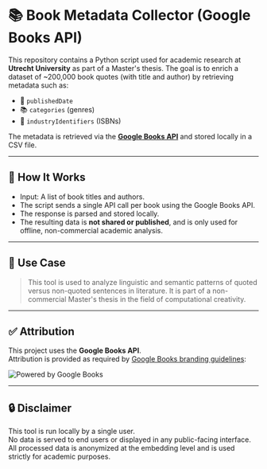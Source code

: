 # 📚 Book Metadata Collector (Google Books API)

This repository contains a Python script used for academic research at **Utrecht University** as part of a Master's thesis. The goal is to enrich a dataset of ~200,000 book quotes (with title and author) by retrieving metadata such as:

- 📅 `publishedDate`
- 📚 `categories` (genres)
- 🔢 `industryIdentifiers` (ISBNs)

The metadata is retrieved via the **[Google Books API](https://developers.google.com/books)** and stored locally in a CSV file.

---

## 🔧 How It Works

- Input: A list of book titles and authors.
- The script sends a single API call per book using the Google Books API.
- The response is parsed and stored locally.
- The resulting data is **not shared or published**, and is only used for offline, non-commercial academic analysis.

---

## 🧠 Use Case

> This tool is used to analyze linguistic and semantic patterns of quoted versus non-quoted sentences in literature. It is part of a non-commercial Master's thesis in the field of computational creativity.

---

## ✅ Attribution

This project uses the **Google Books API**.  
Attribution is provided as required by [Google Books branding guidelines](https://developers.google.com/books/branding):

![Powered by Google Books](https://developers.google.com/books/images/powered_by_books.png)

---

## 🔒 Disclaimer

This tool is run locally by a single user.  
No data is served to end users or displayed in any public-facing interface.  
All processed data is anonymized at the embedding level and is used strictly for academic purposes.


